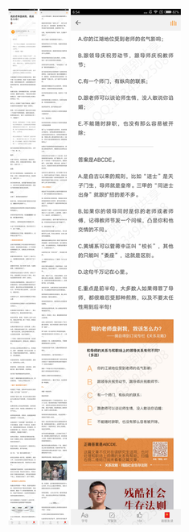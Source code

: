 ![](../../images/2017年04月/GX0415我的老师盘剥我，我该怎么办？.jpg)
![](../../images/2017年04月/GX0415我的老师盘剥我，我该怎么办？2.jpg)
![](../../images/2017年04月/GX0415我的老师盘剥我，我该怎么办？3.jpg)
